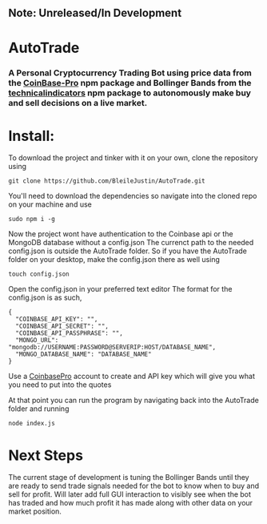 ## Note: Unreleased/In Development

# AutoTrade

### A Personal Cryptocurrency Trading Bot using price data from the [CoinBase-Pro](https://www.npmjs.com/package/coinbase-pro) npm package and Bollinger Bands from the [technicalindicators](https://www.npmjs.com/package/technicalindicators) npm package to autonomously make buy and sell decisions on a live market.

# Install:

To download the project and tinker with it on your own, clone the repository using

`git clone https://github.com/BleileJustin/AutoTrade.git`

You'll need to download the dependencies so navigate into the cloned repo on your machine and use

`sudo npm i -g`

Now the project wont have authentication to the Coinbase api or the MongoDB database without a config.json
The currenct path to the needed config.json is outside the AutoTrade folder. So if you have the AutoTrade folder on your desktop, make the config.json there as well using

`touch config.json`

Open the config.json in your preferred text editor
The format for the config.json is as such,

```
{
  "COINBASE_API_KEY": "",
  "COINBASE_API_SECRET": "",
  "COINBASE_API_PASSPHRASE": "",
  "MONGO_URL": "mongodb://USERNAME:PASSWORD@SERVERIP:HOST/DATABASE_NAME",
  "MONGO_DATABASE_NAME": "DATABASE_NAME"
}
```

Use a [CoinbasePro](https://pro.coinbase.com/) account to create and API key which will give you what you need to put into the quotes

At that point you can run the program by navigating back into the AutoTrade folder and running

`node index.js`

# Next Steps

The current stage of development is tuning the Bollinger Bands until they are ready to send trade signals needed for the bot to know when to buy and sell for profit.
Will later add full GUI interaction to visibly see when the bot has traded and how much profit it has made along with other data on your market position.
